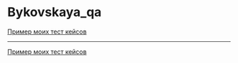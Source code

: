 # Bykovskaya_qa
[Пример моих тест кейсов](https://docs.google.com/spreadsheets/d/1Kge7PsyPmLlusgt3Bt5Jn-W54rkJ246Pi0dIUtsO8Sc/edit?usp=sharing)

---


[Пример моих тест кейсов](https://docs.google.com/spreadsheets/d/10R8b2-edUkPCBvrNT5tNGjlWj17g_lzxZ8H-Oe0-HAo/edit?usp=sharing)